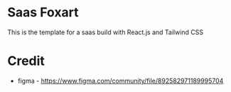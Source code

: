 # Saas Foxart
This is the template for a saas build with React.js and Tailwind CSS

# Credit 
- figma - https://www.figma.com/community/file/892582971189995704